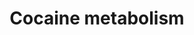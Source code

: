 ---
annotations:
- id: PW:0000002
  parent: classic metabolic pathway
  type: Pathway Ontology
  value: classic metabolic pathway
- id: PW:0002533
  parent: drug pathway
  type: Pathway Ontology
  value: cocaine drug pathway
authors:
- Andra
- Egonw
- Mkutmon
- Ariutta
- DeSl
- AlexanderPico
- MaintBot
description: Cocaine is rapidly metabolized to major metabolites, benzoylecgonine
  and ecgonine methyl ester and minor metabolites, norcocaine, p-hydroxycocaine, m-hydroxycocaine,
  p-hydroxybenzoylecgonine (pOHBE),and rn-hydroxybenzoylecgonine. (http://jat.oxfordjournals.org/content/30/8/501.long)
last-edited: 2019-09-17
ndex: ac3738ea-8b65-11eb-9e72-0ac135e8bacf
organisms:
- Homo sapiens
redirect_from:
- /index.php/Pathway:WP2826
- /instance/WP2826
revision: null
schema-jsonld:
- '@context': https://schema.org/
  '@id': https://wikipathways.github.io/pathways/WP2826.html
  '@type': Dataset
  creator:
    '@type': Organization
    name: WikiPathways
  description: Cocaine is rapidly metabolized to major metabolites, benzoylecgonine
    and ecgonine methyl ester and minor metabolites, norcocaine, p-hydroxycocaine,
    m-hydroxycocaine, p-hydroxybenzoylecgonine (pOHBE),and rn-hydroxybenzoylecgonine.
    (http://jat.oxfordjournals.org/content/30/8/501.long)
  keywords:
  - Benzoylecgonine
  - CYP-450
  - CYP3A4
  - Cocaethylene
  - Cocaine
  - Ecgonidine
  - Ethanol
  - FMO
  - Methylecgonidine
  - P-Hydroxybenzoylecgonine
  - Pseudo-ChE
  - benzoylnorecgonine
  - cocaine-N-oxide
  - crack cocaine
  - ecgonine ethyl ester
  - ecgonine methyl ester
  - ethyl ecgonidine
  - hCE1
  - hCE2
  - m-Hydroxybenzoylecgonine
  - m-hydroxycocaine
  - nor-ecgonidine
  - norcocaethylene
  - norcocaine
  - p-hydroxycocaine
  license: CC0
  name: Cocaine metabolism
seo: CreativeWork
title: Cocaine metabolism
wpid: WP2826
---